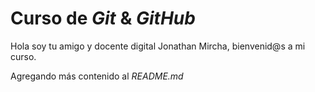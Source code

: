 # Curso de _Git_ & _GitHub_

Hola soy tu amigo y docente digital Jonathan Mircha, bienvenid@s a mi curso.

Agregando más contenido al _README.md_